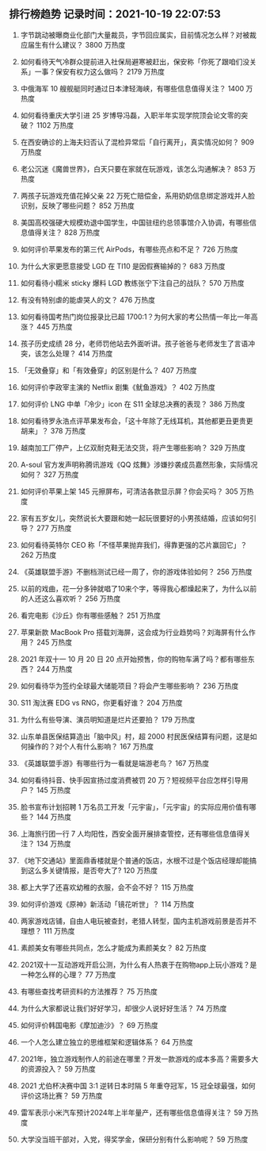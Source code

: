 
## 排行榜趋势 记录时间：2021-10-19 22:07:53
  
  1. 字节跳动被曝商业化部门大量裁员，字节回应属实，目前情况怎么样？对被裁应届生有什么建议？ 3800 万热度
    
  2. 如何看待天气冷群众提前进入社保局避寒被赶出，保安称「你死了跟咱们没关系」一事？保安有权力这么做吗？ 2179 万热度
    
  3. 中俄海军 10 艘舰艇同时通过日本津轻海峡，有哪些信息值得关注？ 1400 万热度
    
  4. 如何看待重庆大学引进 25 岁博导冯磊，入职半年实现学院顶会论文零的突破？ 1102 万热度
    
  5. 在西安确诊的上海夫妇否认了混检异常后「自行离开」，真实情况如何？ 909 万热度
    
  6. 老公沉迷《魔兽世界》，白天只要在家就在玩游戏，该怎么沟通解决？ 853 万热度
    
  7. 两孩子玩游戏充值花掉父亲 22 万死亡赔偿金，系用奶奶信息绑定游戏并人脸识别，反映了哪些问题？ 852 万热度
    
  8. 美国高校强硬大规模劝退中国学生，中国驻纽约总领事馆介入协调，有哪些信息值得关注？ 828 万热度
    
  9. 如何评价苹果发布的第三代 AirPods，有哪些亮点和不足？ 726 万热度
    
  10. 为什么大家更愿意接受 LGD 在 TI10 是因假赛输掉的？ 683 万热度
    
  11. 如何看待小糯米 sticky 爆料 LGD 教练张宁下注自己的战队？ 570 万热度
    
  12. 有没有特别虐的能虐哭人的文？ 476 万热度
    
  13. 如何看待国考热门岗位报录比已超 1700:1？为何大家的考公热情一年比一年高涨？ 445 万热度
    
  14. 孩子历史成绩 28 分，老师罚他站去外面听讲。孩子爸爸与老师发生了言语冲突，该怎么处理？ 414 万热度
    
  15. 「无效叠穿」和「有效叠穿」的区别是什么？ 407 万热度
    
  16. 如何评价李政宰主演的 Netflix 剧集《鱿鱼游戏》？ 402 万热度
    
  17. 如何评价 LNG 中单「冷少」icon 在 S11 全球总决赛的表现？ 386 万热度
    
  18. 如何看待罗永浩点评苹果发布会，「这十年除了无线耳机，其他都更丑更贵更胡来」？ 378 万热度
    
  19. 越南加工厂停产，上亿双耐克鞋无法交货，将产生哪些影响？ 329 万热度
    
  20. A-soul 官方发声明称腾讯游戏《QQ 炫舞》涉嫌抄袭成员嘉然形象，实际情况如何？ 327 万热度
    
  21. 如何评价苹果上架 145 元擦屏布，可清洁各款显示屏？你会买吗？ 305 万热度
    
  22. 家有五岁女儿，突然说长大要跟和她一起玩很要好的小男孩结婚，应该如何引导？ 277 万热度
    
  23. 如何看待英特尔 CEO 称「不怪苹果抛弃我们，得靠更强的芯片赢回它」？ 262 万热度
    
  24. 《英雄联盟手游》不删档测试已经一周了，你的游戏体验如何？ 256 万热度
    
  25. 以前的戏曲，花一分多钟就唱了10来个字，等得我心都燥起来了，为什么以前的人还这么喜欢听？ 256 万热度
    
  26. 看完电影《沙丘》你有哪些感触？ 251 万热度
    
  27. 苹果新款 MacBook Pro 搭载刘海屏，这会成为行业趋势吗？刘海屏有什么作用？ 245 万热度
    
  28. 2021 年双十一 10 月 20 日 20 点开始预售，你的购物车满了吗？都有哪些东西？ 244 万热度
    
  29. 如何看待华为签约全球最大储能项目？将会产生哪些影响？ 236 万热度
    
  30. S11 淘汰赛 EDG vs RNG，你更看好谁？ 204 万热度
    
  31. 为什么有些导演、演员明知道是烂片还要拍？ 179 万热度
    
  32. 山东单县医保结算造出「脑中风」村，超 2000 村民医保结算有问题，这是如何操作的？对个人有什么影响？ 167 万热度
    
  33. 《英雄联盟手游》有哪些行为一看就是端游老鸟？ 167 万热度
    
  34. 如何看待抖音、快手因宣扬过度消费被罚 20 万？短视频平台应怎样引导用户？ 145 万热度
    
  35. 脸书宣布计划招聘 1 万名员工开发「元宇宙」，「元宇宙」的实际应用价值有哪些？ 144 万热度
    
  36. 上海旅行团一行 7 人均阳性，西安全面开展排查管控，还有哪些信息值得关注？ 134 万热度
    
  37. 《地下交通站》里面鼎香楼就是个普通的饭店，水根不过是个饭店经理却能搞到这么多关键情报，是否夸大了? 120 万热度
    
  38. 都上大学了还喜欢幼稚的衣服，会不会不好？ 115 万热度
    
  39. 如何评价游戏《原神》新活动「镜花听世」？ 114 万热度
    
  40. 两家游戏店铺，自由人电玩被查封，老猎人转型，国内主机游戏前景是否并不理想？ 111 万热度
    
  41. 素颜美女有哪些共同点，怎么才能成为素颜美女？ 82 万热度
    
  42. 2021双十一互动游戏开启公测，为什么有人热衷于在购物app上玩小游戏？是一种怎么样的心理？ 77 万热度
    
  43. 有哪些查找考研资料的方法推荐？ 75 万热度
    
  44. 为什么大家都说让我们好好学习，却很少人说好好生活？ 74 万热度
    
  45. 如何评价韩国电影《摩加迪沙》？ 69 万热度
    
  46. 一个人怎么建立独立的思维框架和逻辑体系？ 64 万热度
    
  47. 2021年，独立游戏制作人的前途在哪里？开发一款游戏的成本多高？需要多大的资源投入？ 59 万热度
    
  48. 2021 尤伯杯决赛中国 3:1 逆转日本时隔 5 年重夺冠军，15 冠全球最强，如何评价这场比赛？ 59 万热度
    
  49. 雷军表示小米汽车预计2024年上半年量产，还有哪些信息值得关注？ 59 万热度
    
  50. 大学没当班干部对，入党，得奖学金，保研分别有什么影响呢？ 59 万热度
    
